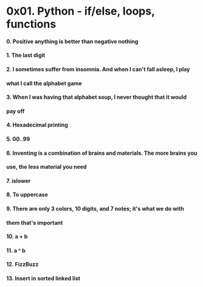 # 0x01. Python - if/else, loops, functions

#### 0. Positive anything is better than negative nothing
####
#### 1. The last digit
####
#### 2. I sometimes suffer from insomnia. And when I can't fall asleep, I play
#### what I call the alphabet game
####
#### 3. When I was having that alphabet soup, I never thought that it would
#### pay off
####
#### 4. Hexadecimal printing
####
#### 5. 00..99
####
#### 6. Inventing is a combination of brains and materials. The more brains you
#### use, the less material you need
####
#### 7. islower
####
#### 8. To uppercase
####
#### 9.  There are only 3 colors, 10 digits, and 7 notes; it's what we do with
#### them that's important
####
#### 10. a + b
####
#### 11. a ^ b
####
#### 12. FizzBuzz
####
#### 13. Insert in sorted linked list